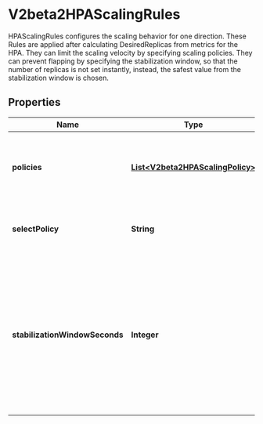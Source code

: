 

# V2beta2HPAScalingRules

HPAScalingRules configures the scaling behavior for one direction. These Rules are applied after calculating DesiredReplicas from metrics for the HPA. They can limit the scaling velocity by specifying scaling policies. They can prevent flapping by specifying the stabilization window, so that the number of replicas is not set instantly, instead, the safest value from the stabilization window is chosen.

## Properties

| Name | Type | Description | Notes |
|------------ | ------------- | ------------- | -------------|
|**policies** | [**List&lt;V2beta2HPAScalingPolicy&gt;**](V2beta2HPAScalingPolicy.md) | policies is a list of potential scaling polices which can be used during scaling. At least one policy must be specified, otherwise the HPAScalingRules will be discarded as invalid |  [optional] |
|**selectPolicy** | **String** | selectPolicy is used to specify which policy should be used. If not set, the default value MaxPolicySelect is used. |  [optional] |
|**stabilizationWindowSeconds** | **Integer** | StabilizationWindowSeconds is the number of seconds for which past recommendations should be considered while scaling up or scaling down. StabilizationWindowSeconds must be greater than or equal to zero and less than or equal to 3600 (one hour). If not set, use the default values: - For scale up: 0 (i.e. no stabilization is done). - For scale down: 300 (i.e. the stabilization window is 300 seconds long). |  [optional] |



